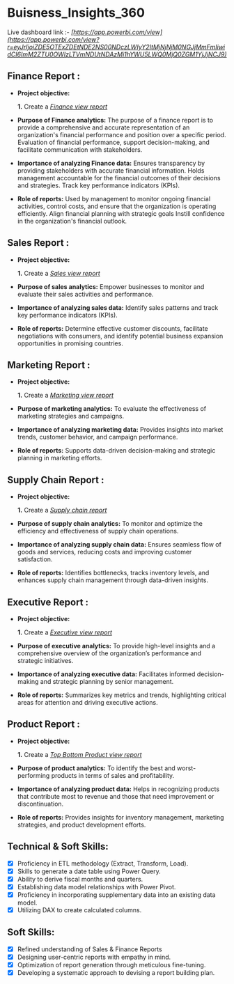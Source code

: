 # Buisness_Insights_360

Live dashboard link :- _[https://app.powerbi.com/view](https://app.powerbi.com/view?r=eyJrIjoiZDE5OTExZDEtNDE2NS00NDczLWIyY2ItMjNjNjM0NGJjMmFmIiwidCI6ImM2ZTU0OWIzLTVmNDUtNDAzMi1hYWU5LWQ0MjQ0ZGM1YjJjNCJ9)_

## Finance Report :


- **Project objective:** 

    **1.** Create a _[Finance view report](https://github.com/Sanket-K4nse/Buisness_Insights_360/blob/main/Finance%20View.pdf)_ 


- **Purpose of Finance analytics:** The purpose of a finance report is to provide a comprehensive and accurate representation of an organization's financial performance and position over a specific period. Evaluation of financial performance, support decision-making, and facilitate communication with stakeholders.

- **Importance of analyzing Finance data:** Ensures transparency by providing stakeholders with accurate financial information. Holds management accountable for the financial outcomes of their decisions and strategies. Track key performance indicators (KPIs).

- **Role of reports:** Used by management to monitor ongoing financial activities, control costs, and ensure that the organization is operating efficiently. Align financial planning with strategic goals Instill confidence in the organization's financial outlook.


## Sales Report :

- **Project objective:** 

    **1.** Create a _[Sales view report](https://github.com/Sanket-K4nse/Buisness_Insights_360/blob/main/Sales%20View.pdf)_


- **Purpose of sales analytics:** Empower businesses to monitor and evaluate their sales activities and performance.

- **Importance of analyzing sales data:** Identify sales patterns and track key performance indicators (KPIs).

- **Role of reports:** Determine effective customer discounts, facilitate negotiations with consumers, and identify potential business expansion opportunities in promising countries.


## Marketing Report :

- **Project objective:** 

    **1.** Create a _[Marketing view report](https://github.com/Sanket-K4nse/Buisness_Insights_360/blob/main/Marketing%20View.pdf)_


- **Purpose of marketing analytics:** To evaluate the effectiveness of marketing strategies and campaigns.

- **Importance of analyzing marketing data:** Provides insights into market trends, customer behavior, and campaign performance.
  
- **Role of reports:** Supports data-driven decision-making and strategic planning in marketing efforts.


## Supply Chain Report :

- **Project objective:** 

    **1.** Create a _[Supply chain report](https://github.com/Sanket-K4nse/Buisness_Insights_360/blob/main/Supple%20Chain%20View.pdf)_


- **Purpose of supply chain analytics:** To monitor and optimize the efficiency and effectiveness of supply chain operations.
  
- **Importance of analyzing supply chain data:** Ensures seamless flow of goods and services, reducing costs and improving customer satisfaction.
  
- **Role of reports:** Identifies bottlenecks, tracks inventory levels, and enhances supply chain management through data-driven insights.


## Executive Report :

- **Project objective:** 

    **1.** Create a _[Executive view report](https://github.com/Sanket-K4nse/Buisness_Insights_360/blob/main/Executive%20View.pdf)_


- **Purpose of executive analytics:** To provide high-level insights and a comprehensive overview of the organization’s performance and strategic initiatives.
  
- **Importance of analyzing executive data:** Facilitates informed decision-making and strategic planning by senior management.
  
- **Role of reports:** Summarizes key metrics and trends, highlighting critical areas for attention and driving executive actions.


## Product Report :

- **Project objective:** 

    **1.** Create a _[Top Bottom Product view report](https://github.com/Sanket-K4nse/Buisness_Insights_360/blob/main/Product%20View.pdf)_


- **Purpose of product analytics:** To identify the best and worst-performing products in terms of sales and profitability.
  
- **Importance of analyzing product data:** Helps in recognizing products that contribute most to revenue and those that need improvement or discontinuation.
  
- **Role of reports:** Provides insights for inventory management, marketing strategies, and product development efforts.
  
## Technical & Soft Skills:
- [x]	Proficiency in ETL methodology (Extract, Transform, Load).
- [x]	Skills to generate a date table using Power Query.
- [x]	Ability to derive fiscal months and quarters.
- [x]	Establishing data model relationships with Power Pivot.
- [x]	Proficiency in incorporating supplementary data into an existing data model.
- [x]	Utilizing DAX to create calculated columns.

## Soft Skills:
- [x]	Refined understanding of Sales & Finance Reports
- [x]	Designing user-centric reports with empathy in mind.
- [x]	Optimization of report generation through meticulous fine-tuning.
- [x]	Developing a systematic approach to devising a report building plan.
